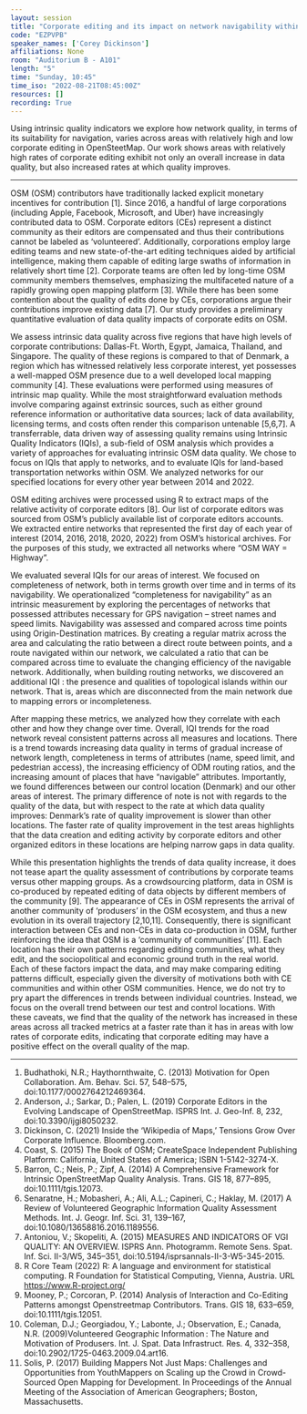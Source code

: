 ```yaml
---
layout: session
title: "Corporate editing and its impact on network navigability within OpenStreetMap"
code: "EZPVPB"
speaker_names: ['Corey Dickinson']
affiliations: None
room: "Auditorium B - A101"
length: "5"
time: "Sunday, 10:45"
time_iso: "2022-08-21T08:45:00Z"
resources: []
recording: True
---
```


Using intrinsic quality indicators we explore how network quality, in terms of its suitability for navigation, varies across areas with relatively high and low corporate editing in OpenSteetMap. Our work shows areas with relatively high rates of corporate editing exhibit not only an overall increase in data quality, but also increased rates at which quality improves.

<hr>

OSM (OSM) contributors have traditionally lacked explicit monetary incentives for contribution [1].  Since 2016, a handful of large corporations (including Apple, Facebook, Microsoft, and Uber) have increasingly contributed data to OSM. Corporate editors (CEs) represent a distinct community as their editors are compensated and thus their contributions cannot be labeled as ‘volunteered’. Additionally, corporations employ large editing teams and new state-of-the-art editing techniques aided by artificial intelligence, making them capable of editing large swaths of information in relatively short time [2]. Corporate teams are often led by long-time OSM community members themselves, emphasizing the multifaceted nature of a rapidly growing open mapping platform [3]. While there has been some contention about the quality of edits done by CEs, corporations argue their contributions improve existing data [7]. Our study provides a preliminary quantitative evaluation of data quality impacts of corporate edits  on OSM.

We assess intrinsic data quality across five regions that have high levels of corporate contributions: Dallas-Ft. Worth, Egypt, Jamaica, Thailand, and Singapore. The quality of these regions is compared to that of Denmark, a region which has witnessed relatively less corporate interest, yet possesses a well-mapped OSM presence due to a well developed local mapping community [4]. These evaluations were performed using measures of intrinsic map quality. While the most straightforward evaluation methods involve comparing against extrinsic sources, such as either ground reference information or authoritative data sources; lack of data availability, licensing terms, and costs often render this comparison untenable [5,6,7]. A transferrable, data driven way of assessing quality remains using Intrinsic Quality Indicators (IQIs), a sub-field of OSM analysis which provides a variety of approaches for evaluating intrinsic OSM data quality. We chose to focus on IQIs that apply to networks, and to evaluate IQIs for land-based transportation networks within OSM. We analyzed networks for our specified locations for every other year between 2014 and 2022.

OSM editing archives were processed using R to extract maps of the relative activity of corporate editors [8]. Our list of corporate editors was sourced from OSM’s publicly available list of corporate editors accounts. We extracted entire networks that represented the first day of each year of interest (2014, 2016, 2018, 2020, 2022) from OSM’s historical archives. For the purposes of this study, we extracted all networks where “OSM WAY = Highway”.

We evaluated several IQIs for our areas of interest.  We focused on completeness of network, both in terms growth over time and in terms of its navigability. We operationalized “completeness for navigability” as an intrinsic measurement by exploring the percentages of networks that possessed attributes necessary for GPS navigation – street names and speed limits. Navigability was assessed and compared across time points using Origin-Destination matrices. By creating a regular matrix across the area and calculating the ratio between a direct route between points, and a route navigated within our network, we calculated a ratio that can be compared across time to evaluate the changing efficiency of the navigable network. Additionally, when building routing networks, we discovered an additional IQI : the presence and qualities of topological islands within our network. That is, areas which are disconnected from the main network due to mapping errors or incompleteness. 

After mapping these metrics, we analyzed how they correlate with each other and how they change over time. Overall, IQI trends for the road network reveal consistent patterns across all measures and locations. There is a trend towards increasing data quality in terms of gradual increase of network length, completeness in terms of attributes (name, speed limit, and pedestrian access), the increasing efficiency of ODM routing ratios, and the increasing amount of places that have “navigable” attributes. Importantly, we found differences between our control location (Denmark) and our other areas of interest. The primary difference of note is not with regards to the quality of the data, but with respect to the rate at which data quality improves: Denmark’s rate of quality improvement is slower than other locations. The faster rate of quality improvement in the test areas highlights that the data creation and editing activity by corporate editors and other organized editors in these locations are helping narrow gaps in data quality.

While this presentation highlights the trends of data quality increase, it does not tease apart the quality assessment of contributions by corporate teams versus other mapping groups. As a crowdsourcing platform, data in OSM is co-produced by repeated editing of data objects by different members of the community [9]. The appearance of CEs in OSM represents the arrival of another community of ‘produsers’ in the OSM ecosystem, and thus a new evolution in its overall trajectory [2,10,11]. Consequently, there is significant interaction between CEs and non-CEs in data co-production in OSM, further reinforcing the idea that OSM is a ‘community of communities’ [11]. Each location has their own patterns regarding editing communities, what they edit, and the sociopolitical and economic ground truth in the real world.  Each of these factors impact the data, and may make comparing editing patterns difficult, especially given the diversity of motivations both with CE communities and within other OSM communities. Hence, we do not try to pry apart the differences in trends between individual countries. Instead, we focus on the overall trend between our test and control locations. With these caveats, we find that the quality of the network has increased in these areas across all tracked metrics at a faster rate than it has in areas with low rates of corporate edits, indicating that corporate editing may have a positive effect on the overall quality of the map.

<hr>

1. Budhathoki, N.R.; Haythornthwaite, C. (2013) Motivation for Open Collaboration. Am. Behav. Sci. 57, 548–575, doi:10.1177/0002764212469364.
2. Anderson, J.; Sarkar, D.; Palen, L. (2019) Corporate Editors in the Evolving Landscape of OpenStreetMap. ISPRS Int. J. Geo-Inf. 8, 232, doi:10.3390/ijgi8050232.
3. Dickinson, C. (2021) Inside the ‘Wikipedia of Maps,’ Tensions Grow Over Corporate Influence. Bloomberg.com.
4. Coast, S. (2015) The Book of OSM; CreateSpace Independent Publishing Platform: California, United States of America; ISBN 1-5142-3274-X.
5. Barron, C.; Neis, P.; Zipf, A. (2014) A Comprehensive Framework for Intrinsic OpenStreetMap Quality Analysis. Trans. GIS 18, 877–895, doi:10.1111/tgis.12073.
6. Senaratne, H.; Mobasheri, A.; Ali, A.L.; Capineri, C.; Haklay, M. (2017) A Review of Volunteered Geographic Information Quality Assessment Methods. Int. J. Geogr. Inf. Sci. 31, 139–167, doi:10.1080/13658816.2016.1189556.
7. Antoniou, V.; Skopeliti, A. (2015) MEASURES AND INDICATORS OF VGI QUALITY: AN OVERVIEW. ISPRS Ann. Photogramm. Remote Sens. Spat. Inf. Sci. II-3/W5, 345–351, doi:10.5194/isprsannals-II-3-W5-345-2015.
8. R Core Team (2022) R: A language and environment for statistical computing. R Foundation for Statistical Computing, Vienna, Austria. URL https://www.R-project.org/
9. Mooney, P.; Corcoran, P. (2014) Analysis of Interaction and Co-Editing Patterns amongst Openstreetmap Contributors. Trans. GIS 18, 633–659, doi:10.1111/tgis.12051.
10. Coleman, D.J.; Georgiadou, Y.; Labonte, J.; Observation, E.; Canada, N.R. (2009)Volunteered Geographic Information : The Nature and Motivation of Produsers. Int. J. Spat. Data Infrastruct. Res. 4, 332–358, doi:10.2902/1725-0463.2009.04.art16.
11.  Solis, P. (2017) Building Mappers Not Just Maps: Challenges and Opportunities from YouthMappers on Scaling up the Crowd in Crowd-Sourced Open Mapping for Development. In Proceedings of the Annual Meeting of the Association of American Geographers; Boston, Massachusetts.


